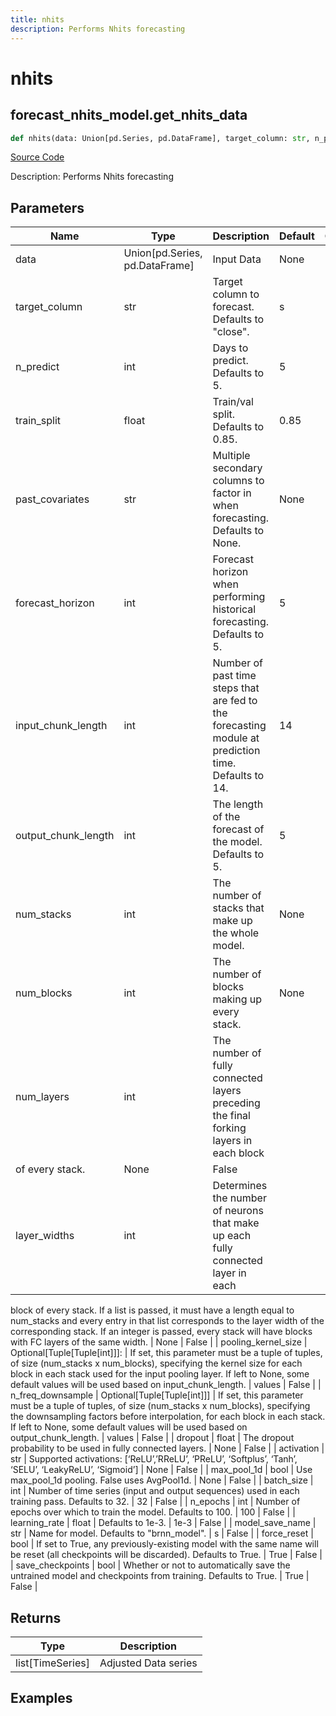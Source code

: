 ```yaml
---
title: nhits
description: Performs Nhits forecasting
---
```

# nhits

## forecast_nhits_model.get_nhits_data

```python
def nhits(data: Union[pd.Series, pd.DataFrame], target_column: str, n_predict: int, train_split: float, past_covariates: str, forecast_horizon: int, input_chunk_length: int, output_chunk_length: int, num_stacks: int, num_blocks: int, num_layers: int, layer_widths: int, pooling_kernel_sizes: Union[Tuple[Tuple[int]], NoneType], n_freq_downsample: Union[Tuple[Tuple[int]], NoneType], dropout: float, activation: str, max_pool_1d: bool, batch_size: int, n_epochs: int, learning_rate: float, model_save_name: str, force_reset: bool, save_checkpoints: bool) -> None:
```
[Source Code](https://github.com/OpenBB-finance/OpenBBTerminal/tree/main/openbb_terminal/forecast/nhits_model.py#L21)

Description: Performs Nhits forecasting

## Parameters

| Name | Type | Description | Default | Optional |
| ---- | ---- | ----------- | ------- | -------- |
| data | Union[pd.Series, pd.DataFrame] | Input Data | None | False |
| target_column | str | Target column to forecast. Defaults to "close". | s | False |
| n_predict | int | Days to predict. Defaults to 5. | 5 | False |
| train_split | float | Train/val split. Defaults to 0.85. | 0.85 | False |
| past_covariates | str | Multiple secondary columns to factor in when forecasting. Defaults to None. | None | False |
| forecast_horizon | int | Forecast horizon when performing historical forecasting. Defaults to 5. | 5 | False |
| input_chunk_length | int | Number of past time steps that are fed to the forecasting module at prediction time. Defaults to 14. | 14 | False |
| output_chunk_length | int | The length of the forecast of the model. Defaults to 5. | 5 | False |
| num_stacks | int | The number of stacks that make up the whole model. | None | False |
| num_blocks | int | The number of blocks making up every stack. | None | False |
| num_layers | int | The number of fully connected layers preceding the final forking layers in each block
of every stack. | None | False |
| layer_widths | int | Determines the number of neurons that make up each fully connected layer in each
block of every stack. If a list is passed, it must have a length equal to num_stacks
and every entry in that list corresponds to the layer width of the corresponding stack.
If an integer is passed, every stack will have blocks with FC layers of the same width. | None | False |
| pooling_kernel_size | Optional[Tuple[Tuple[int]]]: | If set, this parameter must be a tuple of tuples, of size (num_stacks x num_blocks),
specifying the kernel size for each block in each stack used for the input pooling
layer. If left to None, some default values will be used based on input_chunk_length. | values | False |
| n_freq_downsample | Optional[Tuple[Tuple[int]]] | If set, this parameter must be a tuple of tuples, of size (num_stacks x num_blocks),
specifying the downsampling factors before interpolation, for each block in each stack.
If left to None, some default values will be used based on output_chunk_length. | values | False |
| dropout | float | The dropout probability to be used in fully connected layers. | None | False |
| activation | str | Supported activations: [‘ReLU’,’RReLU’, ‘PReLU’, ‘Softplus’, ‘Tanh’, ‘SELU’, ‘LeakyReLU’, ‘Sigmoid’] | None | False |
| max_pool_1d | bool | Use max_pool_1d pooling. False uses AvgPool1d. | None | False |
| batch_size | int | Number of time series (input and output sequences) used in each training pass. Defaults to 32. | 32 | False |
| n_epochs | int | Number of epochs over which to train the model. Defaults to 100. | 100 | False |
| learning_rate | float | Defaults to 1e-3. | 1e-3 | False |
| model_save_name | str | Name for model. Defaults to "brnn_model". | s | False |
| force_reset | bool | If set to True, any previously-existing model with the same name will be reset (all checkpoints will be
discarded). Defaults to True. | True | False |
| save_checkpoints | bool | Whether or not to automatically save the untrained model and checkpoints from training. Defaults to True. | True | False |

## Returns

| Type | Description |
| ---- | ----------- |
| list[TimeSeries] | Adjusted Data series |

## Examples

